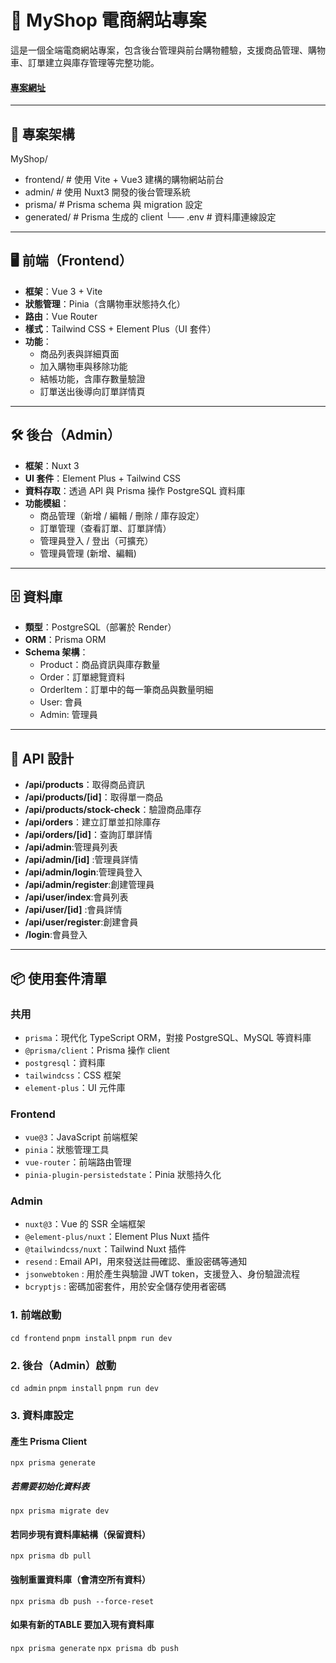 # 🛒 MyShop 電商網站專案

這是一個全端電商網站專案，包含後台管理與前台購物體驗，支援商品管理、購物車、訂單建立與庫存管理等完整功能。

#### <a href="https://larry-shop-frontend-tawny.vercel.app/">專案網址</a>
---

## 🔧 專案架構

MyShop/
-  frontend/ # 使用 Vite + Vue3 建構的購物網站前台
-  admin/ # 使用 Nuxt3 開發的後台管理系統
-  prisma/ # Prisma schema 與 migration 設定
-  generated/ # Prisma 生成的 client └── .env # 資料庫連線設定

---

## 🖥️ 前端（Frontend）

- **框架**：Vue 3 + Vite
- **狀態管理**：Pinia（含購物車狀態持久化）
- **路由**：Vue Router
- **樣式**：Tailwind CSS + Element Plus（UI 套件）
- **功能**：
  - 商品列表與詳細頁面
  - 加入購物車與移除功能
  - 結帳功能，含庫存數量驗證
  - 訂單送出後導向訂單詳情頁

---

## 🛠️ 後台（Admin）

- **框架**：Nuxt 3
- **UI 套件**：Element Plus + Tailwind CSS
- **資料存取**：透過 API 與 Prisma 操作 PostgreSQL 資料庫
- **功能模組**：
  - 商品管理（新增 / 編輯 / 刪除 / 庫存設定）
  - 訂單管理（查看訂單、訂單詳情）
  - 管理員登入 / 登出（可擴充）
  - 管理員管理 (新增、編輯)

---

## 🗄️ 資料庫

- **類型**：PostgreSQL（部署於 Render）
- **ORM**：Prisma ORM
- **Schema 架構**：
  - Product：商品資訊與庫存數量
  - Order：訂單總覽資料
  - OrderItem：訂單中的每一筆商品與數量明細
  - User: 會員
  - Admin: 管理員


---

## 🔌 API 設計

- **/api/products**：取得商品資訊
- **/api/products/[id]**：取得單一商品
- **/api/products/stock-check**：驗證商品庫存
- **/api/orders**：建立訂單並扣除庫存
- **/api/orders/[id]**：查詢訂單詳情
- **/api/admin**:管理員列表
- **/api/admin/[id]** :管理員詳情
- **/api/admin/login**:管理員登入
- **/api/admin/register**:創建管理員
- **/api/user/index**:會員列表
- **/api/user/[id]** :會員詳情
- **/api/user/register**:創建會員
- **/login**:會員登入


---

## 📦 使用套件清單

### 共用

- `prisma`：現代化 TypeScript ORM，對接 PostgreSQL、MySQL 等資料庫
- `@prisma/client`：Prisma 操作 client
- `postgresql`：資料庫
- `tailwindcss`：CSS 框架
- `element-plus`：UI 元件庫

### Frontend

- `vue@3`：JavaScript 前端框架
- `pinia`：狀態管理工具
- `vue-router`：前端路由管理
- `pinia-plugin-persistedstate`：Pinia 狀態持久化

### Admin

- `nuxt@3`：Vue 的 SSR 全端框架
- `@element-plus/nuxt`：Element Plus Nuxt 插件
- `@tailwindcss/nuxt`：Tailwind Nuxt 插件
- `resend` : Email API，用來發送註冊確認、重設密碼等通知
- `jsonwebtoken` : 用於產生與驗證 JWT token，支援登入、身份驗證流程
- `bcryptjs` : 密碼加密套件，用於安全儲存使用者密碼

### 1. 前端啟動

`cd frontend`
`pnpm install`
`pnpm run dev`

### 2. 後台（Admin）啟動

`cd admin`
`pnpm install`
`pnpm run dev`

### 3. 資料庫設定

#### 產生 Prisma Client

`npx prisma generate`

##### 若需要初始化資料表

`npx prisma migrate dev`

#### 若同步現有資料庫結構（保留資料）

`npx prisma db pull`

#### 強制重置資料庫（會清空所有資料）

`npx prisma db push --force-reset`


#### 如果有新的TABLE 要加入現有資料庫
`npx prisma generate`
`npx prisma db push`
